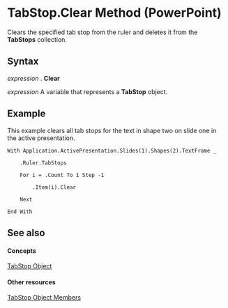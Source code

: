 
# TabStop.Clear Method (PowerPoint)

Clears the specified tab stop from the ruler and deletes it from the  **TabStops** collection.


## Syntax

 _expression_ . **Clear**

 _expression_ A variable that represents a **TabStop** object.


## Example

This example clears all tab stops for the text in shape two on slide one in the active presentation.


```
With Application.ActivePresentation.Slides(1).Shapes(2).TextFrame _

    .Ruler.TabStops

    For i = .Count To 1 Step -1

        .Item(i).Clear

    Next

End With
```


## See also


#### Concepts


[TabStop Object](73be0eee-d42e-fa84-416d-0ecd30c9c2c3.md)
#### Other resources


[TabStop Object Members](dcb0e2ca-8244-ed8d-579d-8f5a5881c786.md)
